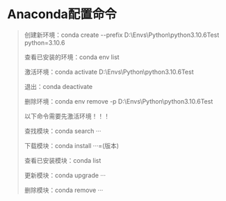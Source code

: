 # Anaconda配置命令

> 创建新环境：conda create --prefix D:\Envs\Python\python3.10.6Test python=3.10.6
>
> 查看已安装的环境：conda env list
>
> 激活环境：conda activate D:\Envs\Python\python3.10.6Test
>
> 退出：conda deactivate
>
> 删除环境：conda env remove -p D:\Envs\Python\python3.10.6Test
>
> 
>
> 以下命令需要先激活环境！！！
>
> 查找模块：conda search ···
>
> 下载模块：conda install ···=(版本)
>
> 查看已安装模块：conda list
>
> 更新模块：conda upgrade ···
>
> 删除模块：conda remove ···